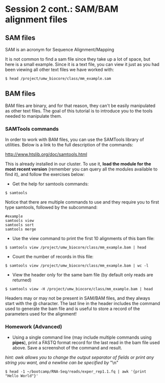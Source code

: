 # Session 2 cont.: SAM/BAM alignment files

## SAM files
SAM is an acronym for Sequence Alignment/Mapping

It is not common to find a sam file since they take up a lot of space, but here is a small example. Since it is a text file, you can view it just as you had been viewing all other text files we have worked with:

```
$ head /project/umw_biocore/class/mm_example.sam
```

## BAM files
BAM files are binary, and for that reason, they can't be easily manipulated as other text files. The goal of this tutorial is to introduce you to the tools needed to manipulate them.

### SAMTools commands
In order to work with BAM files, you can use the SAMTools library of utilities. Below is a link to the full description of the commands:

http://www.htslib.org/doc/samtools.html

This is already installed in our cluster. To use it, **load the module for the most recent version** (remember you can query all the modules available to find it), and follow the exercises below:

  * Get the help for samtools commands:
  ```
  $ samtools
  ```

  Notice that there are multiple commands to use and they require you to first type samtools, followed by the subcommand:

  ```
  #example
  samtools view
  samtools sort
  samtools merge
  ```

  * Use the view command to print the first 10 alignments of this bam file:
  ```
  $ samtools view /project/umw_biocore/class/mm_example.bam | head
  ```

  * Count the number of records in this file:
  ```
  $ samtools view /project/umw_biocore/class/mm_example.bam | wc -l
  ```

  * View the header only for the same bam file (by default only reads are returned)
  ```
  $ samtools view -H /project/umw_biocore/class/mm_example.bam | head
  ```
  Headers may or may not be present in SAM/BAM files, and they always start with the @ character. The last line in the header includes the command used to generate the bam file and is useful to store a record of the parameters used for the alignment!

### Homework (Advanced)
* Using a single command line (may include multiple commands using **pipes**), print a FASTQ format record for the last read in the bam file used above. Save a screenshot of the command and result.

*hint: awk allows you to change the output separator of fields or print any string you want, and a newline can be specified by* "\n"
```
$ head -1 ~/bootcamp/RNA-Seq/reads/exper_rep1.1.fq | awk '{print "Hello World"}'
```
